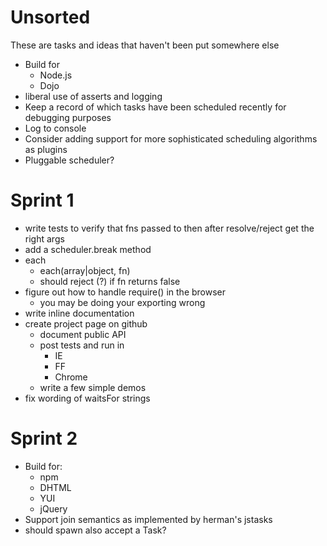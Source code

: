 Unsorted
========
These are tasks and ideas that haven't been put somewhere else

* Build for
  * Node.js
  * Dojo
* liberal use of asserts and logging
* Keep a record of which tasks have been scheduled recently for debugging purposes
* Log to console
* Consider adding support for more sophisticated scheduling algorithms as plugins
* Pluggable scheduler?

Sprint 1
========
* write tests to verify that fns passed to then after resolve/reject get the right args
* add a scheduler.break method
* each
  * each(array|object, fn)
  * should reject (?) if fn returns false
* figure out how to handle require() in the browser
  * you may be doing your exporting wrong
* write inline documentation
* create project page on github
  * document public API
  * post tests and run in
    * IE
    * FF
    * Chrome
  * write a few simple demos
* fix wording of waitsFor strings

Sprint 2
========
* Build for:
  * npm
  * DHTML
  * YUI
  * jQuery
* Support join semantics as implemented by herman's jstasks
* should spawn also accept a Task?
